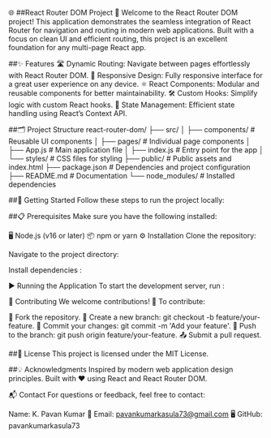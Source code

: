🌐 ##React Router DOM Project 🚀
Welcome to the React Router DOM project! This application demonstrates the seamless integration of React Router for navigation and routing in modern web applications. Built with a focus on clean UI and efficient routing, this project is an excellent foundation for any multi-page React app.

##✨ Features
🛣️ Dynamic Routing: Navigate between pages effortlessly with React Router DOM.
🎨 Responsive Design: Fully responsive interface for a great user experience on any device.
⚛️ React Components: Modular and reusable components for better maintainability.
🛠️ Custom Hooks: Simplify logic with custom React hooks.
🌟 State Management: Efficient state handling using React’s Context API.


##🗂️ Project Structure
react-router-dom/
├── src/
│   ├── components/        # Reusable UI components
│   ├── pages/             # Individual page components
│   ├── App.js             # Main application file
│   ├── index.js           # Entry point for the app
│   └── styles/            # CSS files for styling
├── public/                # Public assets and index.html
├── package.json           # Dependencies and project configuration
├── README.md              # Documentation
└── node_modules/          # Installed dependencies

##🚀 Getting Started
Follow these steps to run the project locally:

##📋 Prerequisites
Make sure you have the following installed:

🖥️ Node.js (v16 or later)
📦 npm or yarn
⚙️ Installation
Clone the repository:

Navigate to the project directory:

Install dependencies :

▶️ Running the Application
To start the development server, run :

🤝 Contributing
We welcome contributions! 🌟 To contribute:

🍴 Fork the repository.
🌿 Create a new branch: git checkout -b feature/your-feature.
💾 Commit your changes: git commit -m 'Add your feature'.
🔄 Push to the branch: git push origin feature/your-feature.
📤 Submit a pull request.

##📜 License
This project is licensed under the MIT License.


##💡 Acknowledgments
Inspired by modern web application design principles.
Built with ❤️ using React and React Router DOM.

📬 Contact
For questions or feedback, feel free to contact:

Name: K. Pavan Kumar
📧 Email: pavankumarkasula73@gmail.com
🖥️ GitHub: pavankumarkasula73
